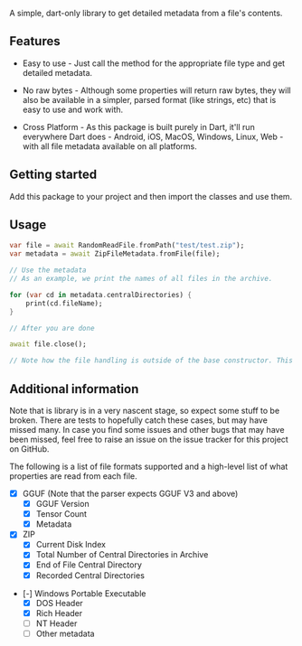A simple, dart-only library to get detailed metadata from a file's contents.

## Features

* Easy to use - Just call the method for the appropriate file type and get detailed metadata.

* No raw bytes - Although some properties will return raw bytes, they will also be available in a simpler, parsed format (like strings, etc) that is easy to use and work with.

* Cross Platform - As this package is built purely in Dart, it'll run everywhere Dart does - Android, iOS, MacOS, Windows, Linux, Web - with all file metadata available on all platforms.

## Getting started

Add this package to your project and then import the classes and use them.

## Usage

```dart
var file = await RandomReadFile.fromPath("test/test.zip");
var metadata = await ZipFileMetadata.fromFile(file);

// Use the metadata
// As an example, we print the names of all files in the archive.

for (var cd in metadata.centralDirectories) {
    print(cd.fileName);
}

// After you are done

await file.close();

// Note how the file handling is outside of the base constructor. This is on purpose so that it is possible to reuse the same file object for multiple constructors. This can be useful for situations where one may want to parse the same file as multiple formats (eg. self extracting archives as archive and executable).
```

## Additional information

Note that is library is in a very nascent stage, so expect some stuff to be broken. There are tests to hopefully catch these cases, but may have missed many. In case you find some issues and other bugs that may have been missed, feel free to raise an issue on the issue tracker for this project on GitHub.

The following is a list of file formats supported and a high-level list of what properties are read from each file.

- [x] GGUF (Note that the parser expects GGUF V3 and above)
    - [x] GGUF Version
    - [x] Tensor Count
    - [x] Metadata

- [x] ZIP
    - [x] Current Disk Index
    - [x] Total Number of Central Directories in Archive
    - [x] End of File Central Directory
    - [x] Recorded Central Directories

- [-] Windows Portable Executable
    - [x] DOS Header
    - [x] Rich Header
    - [ ] NT Header
    - [ ] Other metadata